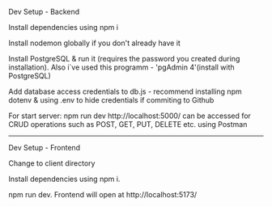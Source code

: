 Dev Setup - Backend

Install dependencies using npm i

Install nodemon globally if you don't already have it

Install PostgreSQL & run it (requires the password you created during installation). Also i`ve used this programm - 'pgAdmin 4'(install with PostgreSQL)

Add database access credentials to db.js - recommend installing npm dotenv & using .env to hide credentials if commiting to Github

For start server: npm run dev
http://localhost:5000/ can be accessed for CRUD operations such as POST, GET, PUT, DELETE etc. using Postman

---

Dev Setup - Frontend

Change to client directory

Install dependencies using npm i.

npm run dev. Frontend will open at http://localhost:5173/

